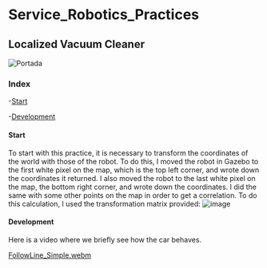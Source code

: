 # Service_Robotics_Practices
## Localized Vacuum Cleaner

![Portada](https://github.com/user-attachments/assets/48d01426-4d08-47a6-8321-2a3bc9dcf54e)

### Index

-[Start](#start)


-[Development](#development)

#### Start

To start with this practice, it is necessary to transform the coordinates of the world with those of the robot.
To do this, I moved the robot in Gazebo to the first white pixel on the map, which is the top left corner, and wrote down the coordinates it returned. I also moved the robot to the last white pixel on the map, the bottom right corner, and wrote down the coordinates. I did the same with some other points on the map in order to get a correlation. To do this calculation, I used the transformation matrix provided:
![image](https://github.com/user-attachments/assets/71623fa5-b5c0-4308-824c-194167d08119)


#### Development


Here is a video where we briefly see how the car behaves.

[FollowLine_Simple.webm](https://github.com/Ruben249/practicas_robotica_movil/assets/102288264/2c9a9c66-92af-472b-bf55-7fa6d0fcbe95)

